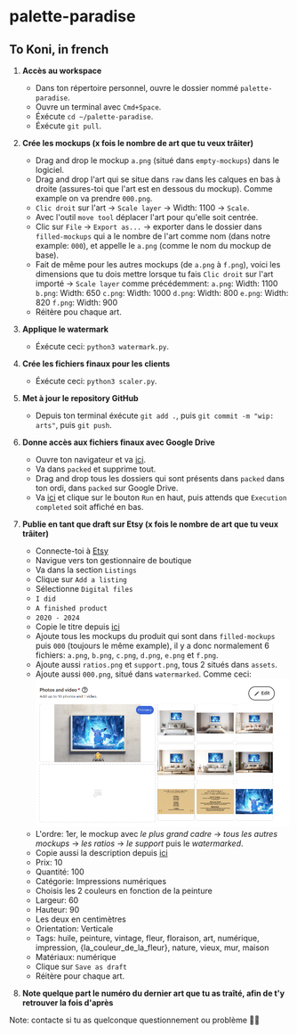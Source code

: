 # palette-paradise

## To Koni, in french

1. **Accès au workspace**
    - Dans ton répertoire personnel, ouvre le dossier nommé `palette-paradise`.
    - Ouvre un terminal avec `Cmd+Space`.
    - Éxécute `cd ~/palette-paradise`.
    - Éxécute `git pull`.

2. **Crée les mockups (x fois le nombre de art que tu veux trâiter)**
    - Drag and drop le mockup `a.png` (situé dans `empty-mockups`) dans le logiciel.
    - Drag and drop l'art qui se situe dans `raw` dans les calques en bas à droite (assures-toi que l'art est en dessous du mockup). Comme example on va prendre `000.png`.
    - `Clic droit` sur l'art -> `Scale layer` -> Width: 1100 -> `Scale`.
    - Avec l'outil `move tool` déplacer l'art pour qu'elle soit centrée.
    - Clic sur `File` -> `Export as...` -> exporter dans le dossier dans `filled-mockups` qui a le nombre de l'art comme nom (dans notre example: `000`), et appelle le `a.png` (comme le nom du mockup de base).
    - Fait de même pour les autres mockups (de `a.png` à `f.png`), voici les dimensions que tu dois mettre lorsque tu fais `Clic droit` sur l'art importé -> `Scale layer` comme précédemment:
    `a.png`: Width: 1100
    `b.png`: Width: 650
    `c.png`: Width: 1000
    `d.png`: Width: 800
    `e.png`: Width: 820
    `f.png`: Width: 900
    - Réitère pou chaque art.

3. **Applique le watermark**
    - Éxécute ceci: `python3 watermark.py`.

4. **Crée les fichiers finaux pour les clients**
    - Éxécute ceci: `python3 scaler.py`.

5. **Met à jour le repository GitHub**
    - Depuis ton terminal éxécute `git add .`, puis `git commit -m "wip: arts"`, puis `git push`.

6. **Donne accès aux fichiers finaux avec Google Drive**
    - Ouvre ton navigateur et va [ici](https://drive.google.com/drive/folders/1oDoOEjw5nxofDgovINPy6_TfF2lNLuYr).
    - Va dans `packed` et supprime tout.
    - Drag and drop tous les dossiers qui sont présents dans `packed` dans ton ordi, dans `packed` sur Google Drive.
    - Va [ici](https://script.google.com/home/projects/1V3AETZRo3WM-g3F79eNMSf9k1WG_soUgJGKfwsrwqrlam10kmaV3yuHD/edit) et clique sur le bouton `Run` en haut, puis attends que `Execution completed` soit affiché en bas.

7. **Publie en tant que draft sur Etsy (x fois le nombre de art que tu veux trâiter)**
    - Connecte-toi à [Etsy](https://www.etsy.com)
    - Navigue vers ton gestionnaire de boutique
    - Va dans la section `Listings`
    - Clique sur `Add a listing`
    - Sélectionne `Digital files`
    - `I did`
    - `A finished product`
    - `2020 - 2024`
    - Copie le titre depuis [ici](https://docs.google.com/spreadsheets/d/19dRz6FGXgXrKYPCkff_JlIWvXSlYTGwhcw0zfCBOgq4/edit#gid=0)
    - Ajoute tous les mockups du produit qui sont dans `filled-mockups` puis `000` (toujours le même example), il y a donc normalement 6 fichiers: `a.png`, `b.png`, `c.png`, `d.png`, `e.png` et `f.png`.
    - Ajoute aussi `ratios.png` et `support.png`, tous 2 situés dans `assets`.
    - Ajoute aussi `000.png`, situé dans `watermarked`.
    Comme ceci:
    ![Images](./README-ASSETS/pics.png)
    - L'ordre: 1er, le mockup avec _le plus grand cadre_ -> _tous les autres mockups_ -> _les ratios_ -> _le support_ puis le _watermarked_.
    - Copie aussi la description depuis [ici](https://docs.google.com/spreadsheets/d/19dRz6FGXgXrKYPCkff_JlIWvXSlYTGwhcw0zfCBOgq4/edit#gid=0)
    - Prix: 10
    - Quantité: 100
    - Catégorie: Impressions numériques
    - Choisis les 2 couleurs en fonction de la peinture
    - Largeur: 60
    - Hauteur: 90
    - Les deux en centimètres
    - Orientation: Verticale
    - Tags: huile, peinture, vintage, fleur, floraison, art, numérique, impression, {la_couleur_de_la_fleur}, nature, vieux, mur, maison
    - Matériaux: numérique
    - Clique sur `Save as draft`
    - Réitère pour chaque art.

8. **Note quelque part le numéro du dernier art que tu as traîté, afin de t'y retrouver la fois d'après**

Note: contacte si tu as quelconque questionnement ou problème 🖖🖖
